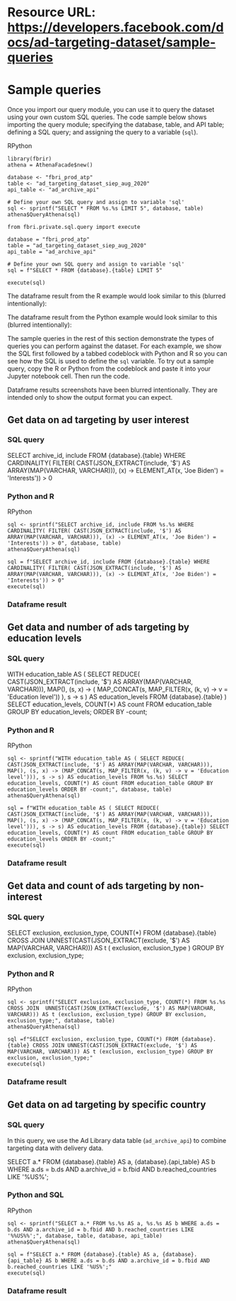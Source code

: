# Resource URL: https://developers.facebook.com/docs/ad-targeting-dataset/sample-queries
Sample queries
==============

Once you import our query module, you can use it to query the dataset using your own custom SQL queries. The code sample below shows importing the query module; specifying the database, table, and API table; defining a SQL query; and assigning the query to a variable (`sql`).

RPython

    library(fbrir)
    athena = AthenaFacade$new()
    
    database <- "fbri_prod_atp"
    table <- "ad_targeting_dataset_siep_aug_2020"
    api_table <- "ad_archive_api"
    
    # Define your own SQL query and assign to variable 'sql' 
    sql <- sprintf("SELECT * FROM %s.%s LIMIT 5", database, table)
    athena$QueryAthena(sql)

    from fbri.private.sql.query import execute
    
    database = "fbri_prod_atp"
    table = "ad_targeting_dataset_siep_aug_2020"
    api_table = "ad_archive_api"
    
    # Define your own SQL query and assign to variable 'sql' 
    sql = f"SELECT * FROM {database}.{table} LIMIT 5"
    
    execute(sql)

The dataframe result from the R example would look similar to this (blurred intentionally):

  
  

The dataframe result from the Python example would look similar to this (blurred intentionally):

  
  

The sample queries in the rest of this section demonstrate the types of queries you can perform against the dataset. For each example, we show the SQL first followed by a tabbed codeblock with Python and R so you can see how the SQL is used to define the `sql` variable. To try out a sample query, copy the R or Python from the codeblock and paste it into your Jupyter notebook cell. Then run the code.

Dataframe results screenshots have been blurred intentionally. They are intended only to show the output format you can expect.

Get data on ad targeting by user interest
-----------------------------------------

### SQL query

SELECT
    archive\_id,
    include
FROM {database}.{table}
WHERE
    CARDINALITY(
        FILTER(
            CAST(JSON\_EXTRACT(include, '$') AS ARRAY(MAP(VARCHAR, VARCHAR))),
            (x) -> ELEMENT\_AT(x, 'Joe Biden') = 'Interests'))  > 0

### Python and R

RPython

    sql <- sprintf("SELECT archive_id, include FROM %s.%s WHERE CARDINALITY( FILTER( CAST(JSON_EXTRACT(include, '$') AS ARRAY(MAP(VARCHAR, VARCHAR))), (x) -> ELEMENT_AT(x, 'Joe Biden') = 'Interests')) > 0", database, table)
    athena$QueryAthena(sql)

    sql = f"SELECT archive_id, include FROM {database}.{table} WHERE CARDINALITY( FILTER( CAST(JSON_EXTRACT(include, '$') AS ARRAY(MAP(VARCHAR, VARCHAR))), (x) -> ELEMENT_AT(x, 'Joe Biden') = 'Interests')) > 0"
    execute(sql)

### Dataframe result

Get data and number of ads targeting by education levels
--------------------------------------------------------

### SQL query

WITH education\_table AS (
    SELECT
        REDUCE(
            CAST(JSON\_EXTRACT(include, '$') AS ARRAY(MAP(VARCHAR, VARCHAR))),
            MAP(),
            (s, x) -> (
                    MAP\_CONCAT(s, MAP\_FILTER(x, (k, v) -> v = 'Education level'))
                ),
            s -> s
        ) AS education\_levels
    FROM {database}.{table}
)
SELECT
    education\_levels,
    COUNT(\*) AS count
FROM education\_table
GROUP BY
    education\_levels;
ORDER BY
    -count; 

### Python and R

RPython

    sql <- sprintf("WITH education_table AS ( SELECT REDUCE( CAST(JSON_EXTRACT(include, '$') AS ARRAY(MAP(VARCHAR, VARCHAR))), MAP(), (s, x) -> (MAP_CONCAT(s, MAP_FILTER(x, (k, v) -> v = 'Education level'))), s -> s) AS education_levels FROM %s.%s) SELECT education_levels, COUNT(*) AS count FROM education_table GROUP BY education_levels ORDER BY -count;", database, table)        
    athena$QueryAthena(sql)

    sql = f"WITH education_table AS ( SELECT REDUCE( CAST(JSON_EXTRACT(include, '$') AS ARRAY(MAP(VARCHAR, VARCHAR))), MAP(), (s, x) -> (MAP_CONCAT(s, MAP_FILTER(x, (k, v) -> v = 'Education level'))), s -> s) AS education_levels FROM {database}.{table}) SELECT education_levels, COUNT(*) AS count FROM education_table GROUP BY education_levels ORDER BY -count;"
    execute(sql)

### Dataframe result

Get data and count of ads targeting by non-interest
---------------------------------------------------

### SQL query

SELECT
    exclusion,
    exclusion\_type,
    COUNT(\*)
FROM {database}.{table}
CROSS JOIN UNNEST(CAST(JSON\_EXTRACT(exclude, '$') AS MAP(VARCHAR, VARCHAR))) AS t (
        exclusion,
        exclusion\_type
    )
GROUP BY
    exclusion,
    exclusion\_type;

### Python and R

RPython

    sql <- sprintf("SELECT exclusion, exclusion_type, COUNT(*) FROM %s.%s CROSS JOIN  UNNEST(CAST(JSON_EXTRACT(exclude, '$') AS MAP(VARCHAR, VARCHAR))) AS t (exclusion, exclusion_type) GROUP BY exclusion, exclusion_type;", database, table)
    athena$QueryAthena(sql)

    sql =f"SELECT exclusion, exclusion_type, COUNT(*) FROM {database}.{table} CROSS JOIN UNNEST(CAST(JSON_EXTRACT(exclude, '$') AS MAP(VARCHAR, VARCHAR))) AS t (exclusion, exclusion_type) GROUP BY exclusion, exclusion_type;"
    execute(sql)

### Dataframe result

Get data on ad targeting by specific country
--------------------------------------------

### SQL query

In this query, we use the Ad Library data table (`ad_archive_api`) to combine targeting data with delivery data.

SELECT
    a.\*
FROM {database}.{table} AS a,
    {database}.{api\_table} AS b
WHERE
    a.ds = b.ds
    AND a.archive\_id = b.fbid
    AND b.reached\_countries LIKE '%US%';
      

### Python and SQL

RPython

    sql <- sprintf("SELECT a.* FROM %s.%s AS a, %s.%s AS b WHERE a.ds = b.ds AND a.archive_id = b.fbid AND b.reached_countries LIKE '%%US%%';", database, table, database, api_table)
    athena$QueryAthena(sql)

    sql = f"SELECT a.* FROM {database}.{table} AS a, {database}.{api_table} AS b WHERE a.ds = b.ds AND a.archive_id = b.fbid AND b.reached_countries LIKE '%US%';"
    execute(sql)

### Dataframe result